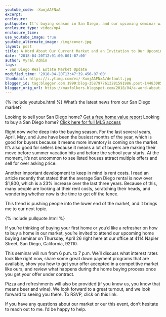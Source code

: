 ```yaml
---
youtube_code: -XumjAAFNxA
excerpt:
enclosure:
pullquote: It’s buying season in San Diego, and our upcoming seminar will make you a better buyer.
enclosure_type: video/mp4
enclosure_time:
use_youtube_image: true
youtube_alternate_image: /img/cover.jpg
layout: post
title: A Word About Our Current Market and an Invitation to Our Upcoming Seminar
date: '2018-04-20T12:01:00.001-07:00'
author: Vyral Admin
tags:
- San Diego Real Estate Market Update
modified_time: '2018-04-20T13:47:39.456-07:00'
thumbnail: https://i.ytimg.com/vi/-XumjAAFNxA/default.jpg
blogger_id: tag:blogger.com,1999:blog-3587977613281591986.post-1448308522594155761
blogger_orig_url: https://maxfolkers.blogspot.com/2018/04/a-word-about-our-current-market-and.html
---
```

{% include youtube.html %}
What’s the latest news from our San Diego market?

<div class="post-cta">
Looking to sell your San Diego home? <a href="http://www.sandiegocityhomevalues.com/" target="_blank">Get a free home value report</a>
Looking to buy a San Diego home? <a href="http://maxfolkers.com/" target="_blank">Click here for full MLS access</a>
</div>

Right now we’re deep into the buying season. For the last several years, April, May, and June have been the busiest months of the year, which is good for buyers because it means more inventory is coming on the market. It’s also good for sellers because it means a lot of buyers are making their move before summer vacation hits and before the school year starts. At the moment, it’s not uncommon to see listed houses attract multiple offers and sell for over asking price.

Another important development to keep in mind is rent costs. I read an article recently that stated that the average San Diego rental is now over $1,800, which is a 23% increase over the last three years. Because of this, many people are looking at their rent costs, scratching their heads, and wondering whether now is the time to get off the fence.

This trend is pushing people into the lower end of the market, and it brings me to our next topic.

{% include pullquote.html %}

If you’re thinking of buying your first home or you’d like a refresher on how to buy a home in our market, you’re invited to attend our upcoming home buying seminar on Thursday, April 26 right here at our office at 4114 Napier Street, San Diego, California, 92110.

This seminar will run from 6 p.m. to 7 p.m. We’ll discuss what interest rates look like right now, share some great down payment programs that are available, show you how to get your offer accepted in a competitive market like ours, and review what happens during the home buying process once you get your offer under contract.

Pizza and refreshments will also be provided (if you know us, you know that means beer and wine). We look forward to a great turnout, and we look forward to seeing you there. To RSVP, click on this link.

If you have any questions about our market or our this event, don’t hesitate to reach out to me. I’d be happy to help.
